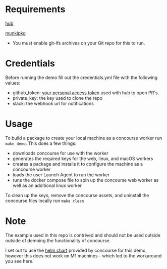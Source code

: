 # Requirements
[hub](https://hub.github.com/)

[munkipkg](https://github.com/munki/munki-pkg/blob/main/munkipkg)

* You must enable git-lfs archives on your Git repo for this to run.

# Credentials
Before running the demo fill out the credentials.yml file with the following values:
  * github_token: [your personal access token](https://docs.github.com/en/authentication/keeping-your-account-and-data-secure/creating-a-personal-access-token) used with hub to open PR's.
  * private_key: the key used to clone the repo
  * slack: the webhook url for notifications

# Usage
To build a package to create your local machine as a concourse worker run `make demo`.
This does a few things:
  * downloads concourse for use with the worker
  * generates the required keys for the web, linux, and macOS workers
  * creates a package and installs it to configure the machine as a concourse worker
  * loads the user Launch Agent to run the worker
  * runs the docker compose file to spin up the concourse web worker as well as an additional linux worker

To clean up the keys, remove the concourse assets, and uninstall the concourse files locally run `make clean`

# Note
The example used in this repo is contrived and should not be used outside outside of demoing the functionality of concourse. 

I set out to use the [helm chart](https://github.com/concourse/concourse-chart) provided by concourse for this demo, however this does not work on M1 machines - which led to the workaround you see here. 

